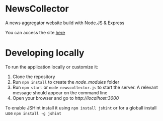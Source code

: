 # NewsCollector
A news aggregator website build with Node.JS &amp; Express

You can access the site [here](https://newscollectorapp.azurewebsites.net)

# Developing locally
To run the application locally or customize it:

  1. Clone the repository
  2. Run `npm install` to create the *node_modules* folder
  3. Run `npm start` or `node newscollector.js` to start the server. A relevant message should appear on the command line
  4. Open your browser and go to *http://localhost:3000*

  To enable JSHint install it using `npm install jshint` or for a globall install use `npm install -g jshint`
